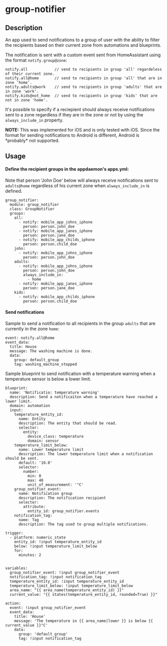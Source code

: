 # group-notifier

## Description

An app used to send notifications to a group of user with the ability to filter the recipients based on their current zone from automations and blueprints. 

The notification is sent with a custom event sent from HomeAssistant using the format `notify.group@zone`:
```
notify.all            // send to recipients in group 'all' regardeless of their current zone.
notify.all@home       // send to recipients in group 'all' that are in zone 'home'.
notify.adults@work    // send to recipients in group 'adults' that are in zone 'work'.
notify.kids@not_home  // send to recipients in group 'kids' that are not in zone 'home'.
```

It's possible to specify if a reciepient should always receive notifications sent to a zone regardless if they are in the zone or not by using the `always_include_in` property.

**NOTE:** This was implemented for iOS and is only tested with iOS. Since the format for sending notifications to Android is different, Android is \*probably\* not supported.

## Usage

#### Define the recipient groups in the appdaemon's apps.yml:
Note that person 'John Doe' below will always receive notifications sent to `adults@home` regardless of his current zone when `always_include_in` is defined.

```
group_notifier:
  module: group_notifier
  class: GroupNotifier
  groups:
    all: 
      - notify: mobile_app_johns_iphone
        person: person.john_doe
      - notify: mobile_app_janes_iphone
        person: person.jane_doe 
      - notify: mobile_app_childs_iphone
        person: person.child_doe
    john: 
      - notify: mobile_app_johns_iphone
        person: person.john_doe
    adults: 
      - notify: mobile_app_johns_iphone
        person: person.john_doe
        always_include_in:
          - home
      - notify: mobile_app_janes_iphone
        person: person.jane_doe
    kids: 
      - notify: mobile_app_childs_iphone
        person: person.child_doe

```

#### Send notifications

Sample to send a notification to all recipients in the group `adults` that are currently in the zone `home`:
```
event: notify.all@home
event_data:
  title: House
  message: The washing machine is done.
  data:
    group: default_group
    tag: washing_machine_stopped
```

Sample blueprint to send notification with a temperature warning when a temperature sensor is below a lower limit. 

```
blueprint:
  name: 'Notificatio: temperature warning'
  description: Send a notificaiton when a temperature have reached a lower limit.
  domain: automation
  input:
    temperature_entity_id:
      name: Entity
      description: The entity that should be read.
      selector:
        entity:
          device_class: temperature
          domain: sensor
    temperature_limit_below:
      name: Lower temperature limit
      description: The lower temperature limit when a notification should be sent.
      default: '10.0'
      selector: 
        number:
          min: 0
          max: 40
          unit_of_measurement: '°C'
    group_notifier_event:
      name: Notification group
      description: The notification recipient
      selector:
        attribute:
          entity_id: group_notifier.events
    notification_tag:
      name: Tag
      description: The tag used to group multiple notifications.

trigger:
  - platform: numeric_state
    entity_id: !input temperature_entity_id
    below: !input temperature_limit_below
    for: 
      minutes: 2
    

variables:
  group_notifier_event: !input group_notifier_event
  notification_tag: !input notification_tag
  temperature_entity_id: !input temperature_entity_id
  temperature_limit_below: !input temperature_limit_below
  area_name: "{{ area_name(temperature_entity_id) }}"
  current_value: "{{ states(temperature_entity_id, rounded=True) }}"

action:
  event: !input group_notifier_event
  event_data:
    title: 'House'
    message: 'The temperature in {{ area_name|lower }} is below {{ current_value }}°C'
    data:
      group: 'default_group'
      tag: !input notification_tag
```